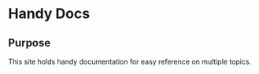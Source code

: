 # Handy Docs

## Purpose

This site holds handy documentation for easy reference on multiple topics.
